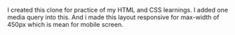 I created this clone for practice of my HTML and CSS learnings.
I added one media query into this.
And i made this layout responsive for max-width of 450px which is mean for mobile screen.
